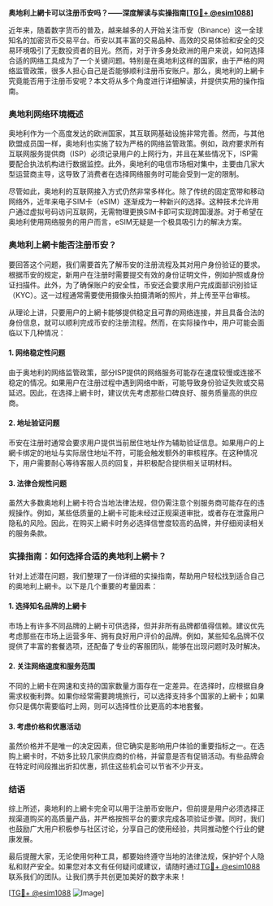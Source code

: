 **奥地利上網卡可以注册币安吗？——深度解读与实操指南[[TG💪+ @esim1088](https://t.me/s/esim1088)]**

近年来，随着数字货币的普及，越来越多的人开始关注币安（Binance）这一全球知名的加密货币交易平台。币安以其丰富的交易品种、高效的交易体验和安全的交易环境吸引了无数投资者的目光。然而，对于许多身处欧洲的用户来说，如何选择合适的网络工具成为了一个关键问题。特别是在奥地利这样的国家，由于严格的网络监管政策，很多人担心自己是否能够顺利注册币安账户。那么，奥地利的上網卡究竟能否用于注册币安呢？本文将从多个角度进行详细解读，并提供实用的操作指南。

### 奥地利网络环境概述

奥地利作为一个高度发达的欧洲国家，其互联网基础设施非常完善。然而，与其他欧盟成员国一样，奥地利也实施了较为严格的网络监管政策。例如，政府要求所有互联网服务提供商（ISP）必须记录用户的上网行为，并且在某些情况下，ISP需要配合执法机构进行数据监控。此外，奥地利的电信市场相对集中，主要由几家大型运营商主导，这导致了消费者在选择网络服务时可能会受到一定的限制。

尽管如此，奥地利的互联网接入方式仍然非常多样化。除了传统的固定宽带和移动网络外，近年来电子SIM卡（eSIM）逐渐成为一种新兴的选择。这种技术允许用户通过虚拟号码访问互联网，无需物理更换SIM卡即可实现跨国漫游。对于希望在奥地利使用网络服务的用户而言，eSIM无疑是一个极具吸引力的解决方案。

### 奥地利上網卡能否注册币安？

要回答这个问题，我们需要首先了解币安的注册流程及其对用户身份验证的要求。根据币安的规定，新用户在注册时需要提交有效的身份证明文件，例如护照或身份证扫描件。此外，为了确保账户的安全性，币安还会要求用户完成面部识别验证（KYC）。这一过程通常需要使用摄像头拍摄清晰的照片，并上传至平台审核。

从理论上讲，只要用户的上網卡能够提供稳定且可靠的网络连接，并且具备合法的身份信息，就可以顺利完成币安的注册流程。然而，在实际操作中，用户可能会面临以下几种情况：

#### 1. 网络稳定性问题
由于奥地利的网络监管政策，部分ISP提供的网络服务可能存在速度较慢或连接不稳定的情况。如果用户在注册过程中遇到网络中断，可能导致身份验证失败或交易延迟。因此，在选择上網卡时，建议优先考虑那些口碑良好、服务质量高的供应商。

#### 2. 地址验证问题
币安在注册时通常会要求用户提供当前居住地址作为辅助验证信息。如果用户的上網卡绑定的地址与实际居住地址不符，可能会触发额外的审核程序。在这种情况下，用户需要耐心等待客服人员的回复，并积极配合提供相关证明材料。

#### 3. 法律合规性问题
虽然大多数奥地利上網卡符合当地法律法规，但仍需注意个别服务商可能存在的违规操作。例如，某些低质量的上網卡可能未经过正规渠道审批，或者存在泄露用户隐私的风险。因此，在购买上網卡时务必选择信誉度较高的品牌，并仔细阅读相关的服务条款。

### 实操指南：如何选择合适的奥地利上網卡？

针对上述潜在问题，我们整理了一份详细的实操指南，帮助用户轻松找到适合自己的奥地利上網卡。以下是几个重要的考量因素：

#### 1. 选择知名品牌的上網卡
市场上有许多不同品牌的上網卡可供选择，但并非所有品牌都值得信赖。建议优先考虑那些在市场上运营多年、拥有良好用户评价的品牌。例如，某些知名品牌不仅提供了丰富的套餐选项，还配备了专业的客服团队，能够在出现问题时及时解决。

#### 2. 关注网络速度和服务范围
不同的上網卡在网速和支持的国家数量方面存在一定差异。在选择时，应根据自身需求权衡利弊。如果你经常需要跨境旅行，可以选择支持多个国家的上網卡；如果你只是偶尔需要临时上网，则可以选择性价比更高的本地套餐。

#### 3. 考虑价格和优惠活动
虽然价格并不是唯一的决定因素，但它确实是影响用户体验的重要指标之一。在选购上網卡时，不妨多比较几家供应商的价格，并留意是否有促销活动。有些品牌会在特定时间段推出折扣优惠，抓住这些机会可以节省不少开支。

### 结语

综上所述，奥地利的上網卡完全可以用于注册币安账户，但前提是用户必须选择正规渠道购买的高质量产品，并严格按照平台的要求完成各项验证步骤。同时，我们也鼓励广大用户积极参与社区讨论，分享自己的使用经验，共同推动整个行业的健康发展。

最后提醒大家，无论使用何种工具，都要始终遵守当地的法律法规，保护好个人隐私和财产安全。如果您对本文有任何疑问或建议，请随时通过[TG💪+ @esim1088](https://t.me/s/esim1088)联系我们的团队。让我们携手共创更加美好的数字未来！

[[TG💪+ @esim1088](https://t.me/s/esim1088) ![Image](https://i.postimg.cc/4NQfJmqS/Snipaste-2025-05-13-00-14-12.png)]